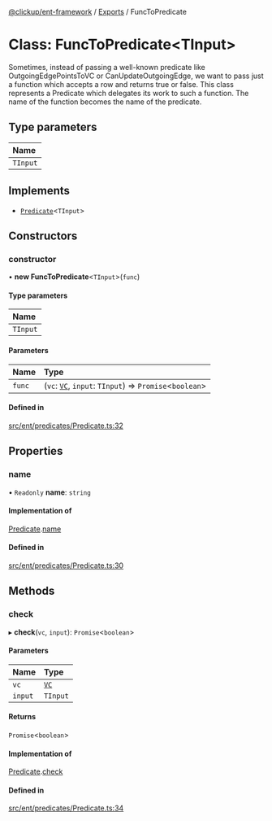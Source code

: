 [@clickup/ent-framework](../README.md) / [Exports](../modules.md) / FuncToPredicate

# Class: FuncToPredicate<TInput\>

Sometimes, instead of passing a well-known predicate like OutgoingEdgePointsToVC
or CanUpdateOutgoingEdge, we want to pass just a function which accepts a row
and returns true or false. This class represents a Predicate which delegates
its work to such a function. The name of the function becomes the name of the
predicate.

## Type parameters

| Name |
| :------ |
| `TInput` |

## Implements

- [`Predicate`](../interfaces/Predicate.md)<`TInput`\>

## Constructors

### constructor

• **new FuncToPredicate**<`TInput`\>(`func`)

#### Type parameters

| Name |
| :------ |
| `TInput` |

#### Parameters

| Name | Type |
| :------ | :------ |
| `func` | (`vc`: [`VC`](VC.md), `input`: `TInput`) => `Promise`<`boolean`\> |

#### Defined in

[src/ent/predicates/Predicate.ts:32](https://github.com/clickup/ent-framework/blob/master/src/ent/predicates/Predicate.ts#L32)

## Properties

### name

• `Readonly` **name**: `string`

#### Implementation of

[Predicate](../interfaces/Predicate.md).[name](../interfaces/Predicate.md#name)

#### Defined in

[src/ent/predicates/Predicate.ts:30](https://github.com/clickup/ent-framework/blob/master/src/ent/predicates/Predicate.ts#L30)

## Methods

### check

▸ **check**(`vc`, `input`): `Promise`<`boolean`\>

#### Parameters

| Name | Type |
| :------ | :------ |
| `vc` | [`VC`](VC.md) |
| `input` | `TInput` |

#### Returns

`Promise`<`boolean`\>

#### Implementation of

[Predicate](../interfaces/Predicate.md).[check](../interfaces/Predicate.md#check)

#### Defined in

[src/ent/predicates/Predicate.ts:34](https://github.com/clickup/ent-framework/blob/master/src/ent/predicates/Predicate.ts#L34)
